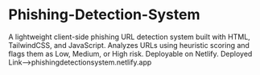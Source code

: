 # Phishing-Detection-System
A lightweight client-side phishing URL detection system built with HTML, TailwindCSS, and JavaScript. Analyzes URLs using heuristic scoring and flags them as Low, Medium, or High risk. Deployable on Netlify.
Deployed Link-->phishingdetectionsystem.netlify.app
